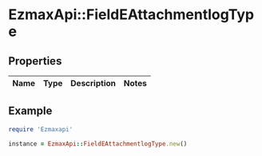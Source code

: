 # EzmaxApi::FieldEAttachmentlogType

## Properties

| Name | Type | Description | Notes |
| ---- | ---- | ----------- | ----- |

## Example

```ruby
require 'Ezmaxapi'

instance = EzmaxApi::FieldEAttachmentlogType.new()
```

